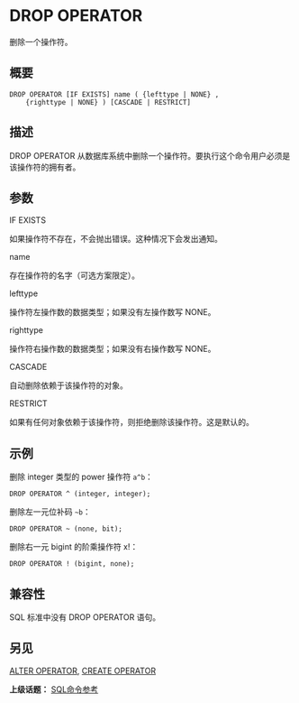 # DROP OPERATOR

删除一个操作符。

## 概要

```
DROP OPERATOR [IF EXISTS] name ( {lefttype | NONE} , 
    {righttype | NONE} ) [CASCADE | RESTRICT]
```
## 描述

DROP OPERATOR 从数据库系统中删除一个操作符。要执行这个命令用户必须是该操作符的拥有者。

## 参数

IF EXISTS

如果操作符不存在，不会抛出错误。这种情况下会发出通知。

name

存在操作符的名字（可选方案限定）。

lefttype

操作符左操作数的数据类型；如果没有左操作数写 NONE。

righttype

操作符右操作数的数据类型；如果没有右操作数写 NONE。

CASCADE

自动删除依赖于该操作符的对象。

RESTRICT

如果有任何对象依赖于该操作符，则拒绝删除该操作符。这是默认的。

## 示例

删除 integer 类型的 power 操作符 `a^b`：

```
DROP OPERATOR ^ (integer, integer);
```
删除左一元位补码 `~b`：

```
DROP OPERATOR ~ (none, bit);
```
删除右一元 bigint 的阶乘操作符 x!：

```
DROP OPERATOR ! (bigint, none);
```
## 兼容性

SQL 标准中没有 DROP OPERATOR 语句。

## 另见

[ALTER OPERATOR](./alter-operator.md), [CREATE OPERATOR](./create-operator.md)

**上级话题：** [SQL命令参考](./README.md)
